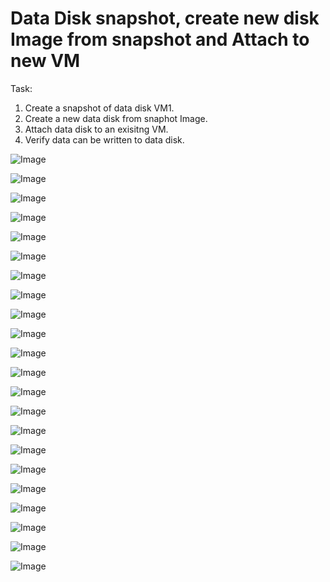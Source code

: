 # Data Disk snapshot, create new disk Image from snapshot and Attach to new VM #
Task:

1. Create a snapshot of data disk VM1.
2. Create a new data disk from snaphot Image.
3. Attach data disk to an exisitng VM.
4. Verify data can be written to data disk.

![Image](https://github.com/user-attachments/assets/6d56bad9-430f-43c8-b2e5-aab6182bf4ed)

![Image](https://github.com/user-attachments/assets/3b39f87b-b659-4810-b83d-4d5c59fc6140)

![Image](https://github.com/user-attachments/assets/b5c7b437-341d-4dc0-a7c6-1c79fbfea3bf)

![Image](https://github.com/user-attachments/assets/77b1b5a4-e7c1-4ea9-bc51-288a2542aca2)

![Image](https://github.com/user-attachments/assets/0d9cb593-b3d8-4ab3-bf9c-65fe77c46f1b)

![Image](https://github.com/user-attachments/assets/29bda3ca-a492-4aee-9321-9218feace08d)

![Image](https://github.com/user-attachments/assets/dc244231-e57a-4969-89f3-438663b56268)

![Image](https://github.com/user-attachments/assets/4437f160-50da-41b7-950f-467012f360fd)

![Image](https://github.com/user-attachments/assets/4fc813ab-0d49-4693-ab99-2c0764d7b624)

![Image](https://github.com/user-attachments/assets/1a104ab3-25f5-440a-836b-0a8d39c10387)

![Image](https://github.com/user-attachments/assets/1fbd7aca-4e3b-4f0e-9848-b74121dbb966)

![Image](https://github.com/user-attachments/assets/39175256-edc8-4f72-8403-a481e5863f16)

![Image](https://github.com/user-attachments/assets/d9b2cf91-1881-4d82-9ad7-3cb53bd2d773)

![Image](https://github.com/user-attachments/assets/d71d7606-3706-47f7-a309-328a23322535)

![Image](https://github.com/user-attachments/assets/314744d4-80da-40ad-8b55-027ea4488cc8)

![Image](https://github.com/user-attachments/assets/9cc9a3fd-774a-46d0-ad25-3717243b955f)

![Image](https://github.com/user-attachments/assets/2ae5b22c-18a2-4e25-b563-709d754b759e)

![Image](https://github.com/user-attachments/assets/cdedc572-a2b9-43b3-a790-f132f5c0f5be)

![Image](https://github.com/user-attachments/assets/d29e0610-eb0b-478a-84ae-a6d54c028f7e)

![Image](https://github.com/user-attachments/assets/d0ece2c0-2807-428e-903c-1c09837ae9ed)

![Image](https://github.com/user-attachments/assets/f6d049b2-9045-4b09-be12-41644ee174aa)

![Image](https://github.com/user-attachments/assets/cb7efad6-b0b5-48df-bff1-86b446055e85)





